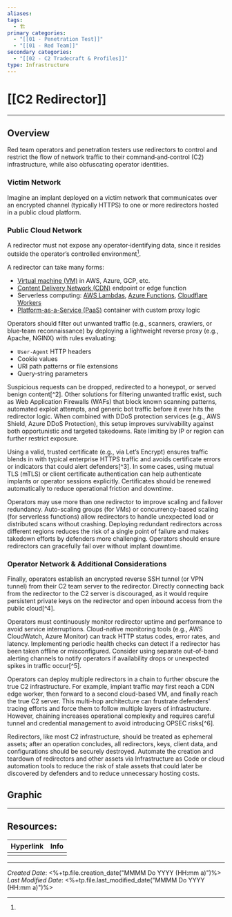 ```yaml
---
aliases: 
tags:
  - 🏗️
primary categories:
  - "[[01 - Penetration Test]]"
  - "[[01 - Red Team]]"
secondary categories:
  - "[[02 - C2 Tradecraft & Profiles]]"
type: Infrastructure
---
```

# [[C2 Redirector]]

***
## Overview

Red team operators and penetration testers use redirectors to control and restrict the flow of network traffic to their command‑and‑control (C2) infrastructure, while also obfuscating operator identities.

### Victim Network

Imagine an implant deployed on a victim network that communicates over an encrypted channel (typically HTTPS) to one or more redirectors hosted in a public cloud platform.

### Public Cloud Network

A redirector must not expose any operator‑identifying data, since it resides outside the operator’s controlled environment[^1].

A redirector can take many forms:
* [Virtual machine (VM)](https://csrc.nist.gov/glossary/term/virtual_machine) in AWS, Azure, GCP, etc.
* [Content Delivery Network (CDN)](https://csrc.nist.gov/glossary/term/content_delivery_networks) endpoint or edge function
* Serverless computing: [AWS Lambdas](https://aws.amazon.com/lambda/), [Azure Functions](https://learn.microsoft.com/en-us/azure/azure-functions/functions-overview), [Cloudflare Workers](https://workers.cloudflare.com/)
* [Platform-as-a-Service (PaaS)](https://csrc.nist.gov/glossary/term/platform_as_a_service) container with custom proxy logic

Operators should filter out unwanted traffic (e.g., scanners, crawlers, or blue‑team reconnaissance) by deploying a lightweight reverse proxy (e.g., Apache, NGINX) with rules evaluating:
* `User-Agent` HTTP headers
* Cookie values
* URI path patterns or file extensions
* Query‑string parameters

Suspicious requests can be dropped, redirected to a honeypot, or served benign content[^2]. Other solutions for filtering unwanted traffic exist, such as Web Application Firewalls (WAFs) that block known scanning patterns, automated exploit attempts, and generic bot traffic before it ever hits the redirector logic. When combined with DDoS protection services (e.g., AWS Shield, Azure DDoS Protection), this setup improves survivability against both opportunistic and targeted takedowns. Rate limiting by IP or region can further restrict exposure.

Using a valid, trusted certificate (e.g., via Let’s Encrypt) ensures traffic blends in with typical enterprise HTTPS traffic and avoids certificate errors or indicators that could alert defenders[^3]. In some cases, using mutual TLS (mTLS) or client certificate authentication can help authenticate implants or operator sessions explicitly. Certificates should be renewed automatically to reduce operational friction and downtime.

Operators may use more than one redirector to improve scaling and failover redundancy. Auto-scaling groups (for VMs) or concurrency-based scaling (for serverless functions) allow redirectors to handle unexpected load or distributed scans without crashing. Deploying redundant redirectors across different regions reduces the risk of a single point of failure and makes takedown efforts by defenders more challenging. Operators should ensure redirectors can gracefully fail over without implant downtime.

### Operator Network & Additional Considerations

Finally, operators establish an encrypted reverse SSH tunnel (or VPN tunnel) from their C2 team server to the redirector. Directly connecting back from the redirector to the C2 server is discouraged, as it would require persistent private keys on the redirector and open inbound access from the public cloud[^4].

Operators must continuously monitor redirector uptime and performance to avoid service interruptions. Cloud-native monitoring tools (e.g., AWS CloudWatch, Azure Monitor) can track HTTP status codes, error rates, and latency. Implementing periodic health checks can detect if a redirector has been taken offline or misconfigured. Consider using separate out-of-band alerting channels to notify operators if availability drops or unexpected spikes in traffic occur[^5].

Operators can deploy multiple redirectors in a chain to further obscure the true C2 infrastructure. For example, implant traffic may first reach a CDN edge worker, then forward to a second cloud-based VM, and finally reach the true C2 server. This multi-hop architecture can frustrate defenders' tracing efforts and force them to follow multiple layers of infrastructure. However, chaining increases operational complexity and requires careful tunnel and credential management to avoid introducing OPSEC risks[^6].

Redirectors, like most C2 infrastructure, should be treated as ephemeral assets; after an operation concludes, all redirectors, keys, client data, and configurations should be securely destroyed. Automate the creation and teardown of redirectors and other assets via Infrastructure as Code or cloud automation tools to reduce the risk of stale assets that could later be discovered by defenders and to reduce unnecessary hosting costs.

## Graphic

***
## Resources:

| Hyperlink | Info |
| --------- | ---- |
|           |      |

[^1]: 

***

*Created Date*: <%+tp.file.creation_date("MMMM Do YYYY (HH:mm a)")%>  
*Last Modified Date*: <%+tp.file.last_modified_date("MMMM Do YYYY (HH:mm a)")%>
